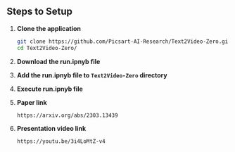 ## Steps to Setup

1. **Clone the application**

	```bash
	git clone https://github.com/Picsart-AI-Research/Text2Video-Zero.git
	cd Text2Video-Zero/
	```

2. **Download the run.ipnyb file**


3. **Add the run.ipnyb file to `Text2Video-Zero` directory**


4. **Execute run.ipnyb file**


4. **Paper link**

	```bash
	https://arxiv.org/abs/2303.13439
	```

5. **Presentation video link**

	```bash
	https://youtu.be/3i4LoMtZ-v4
	```
	
	
